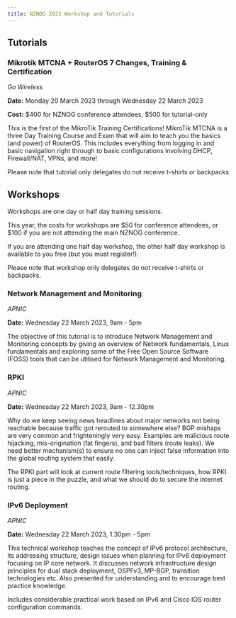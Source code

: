 ```yaml
---
title: NZNOG 2023 Workshop and Tutorials
---
```

## Tutorials

### Mikrotik MTCNA + RouterOS 7 Changes, Training & Certification
*Go Wireless*

**Date:** Monday 20 March 2023 through Wednesday 22 March 2023

**Cost:** $400 for NZNOG conference attendees, $500 for tutorial-only

This is the first of the MikroTik Training Certifications! MikroTik MTCNA is a three Day Training Course and Exam that will aim to teach you the basics (and power) of RouterOS.
This includes everything from logging in and basic navigation right through to basic configurations involving DHCP, Firewall/NAT, VPNs, and more!

Please note that tutorial only delegates do not receive t-shirts or backpacks

## Workshops

Workshops are one day or half day training sessions.

This year, the costs for workshops are $50 for conference attendees, or $100 if you are not attending the main NZNOG conference.

If you are attending one half day workshop, the other half day workshop is available to you free (but you must register!).

Please note that workshop only delegates do not receive t-shirts or backpacks.

### Network Management and Monitoring
*APNIC*

**Date:** Wednesday 22 March 2023, 9am - 5pm

The objective of this tutorial is to introduce Network Management and Monitoring concepts by giving an overview of Network fundamentals, Linux fundamentals and exploring some of the Free Open Source Software (FOSS) tools that can be utilised for Network Management and Monitoring.

### RPKI
*APNIC*

**Date:** Wednesday 22 March 2023, 9am - 12.30pm

Why do we keep seeing news headlines about major networks not being reachable because traffic got rerouted to somewhere else? BGP mishaps are very common and frighteningly very easy. Examples are malicious route hijacking, mis-origination (fat fingers), and bad filters (route leaks). We need better mechanism(s) to ensure no one can inject false information into the global routing system that easily.

The RPKI part will look at current route filtering tools/techniques, how RPKI is just a piece in the puzzle, and what we should do to secure the internet routing.

### IPv6 Deployment
*APNIC*

**Date:** Wednesday 22 March 2023, 1.30pm - 5pm

This technical workshop teaches the concept of IPv6 protocol architecture, its addressing structure, design issues when planning for IPv6 deployment focusing on IP core network. It discusses network infrastructure design principles for dual stack deployment, OSPFv3, MP-BGP, transition technologies etc. Also presented for understanding and to encourage best practice knowledge.

Includes considerable practical work based on IPv6 and Cisco IOS router configuration commands.
